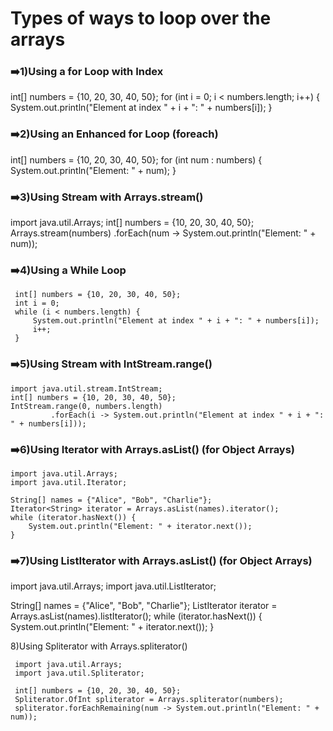 # Types of ways to loop over the arrays

 ### ➡️1)Using a for Loop with Index

   int[] numbers = {10, 20, 30, 40, 50};
   for (int i = 0; i < numbers.length; i++) {
       System.out.println("Element at index " + i + ": " + numbers[i]);
   }

 ### ➡️2)Using an Enhanced for Loop (foreach)

   int[] numbers = {10, 20, 30, 40, 50};
   for (int num : numbers) {
       System.out.println("Element: " + num);
   }

 ### ➡️3)Using Stream with Arrays.stream()

   import java.util.Arrays;
   int[] numbers = {10, 20, 30, 40, 50};
   Arrays.stream(numbers)
         .forEach(num -> System.out.println("Element: " + num));


 ### ➡️4)Using a While Loop

     int[] numbers = {10, 20, 30, 40, 50};
     int i = 0;
     while (i < numbers.length) {
         System.out.println("Element at index " + i + ": " + numbers[i]);
         i++;
     }

 ### ➡️5)Using Stream with IntStream.range()

    import java.util.stream.IntStream;
    int[] numbers = {10, 20, 30, 40, 50};
    IntStream.range(0, numbers.length)
             .forEach(i -> System.out.println("Element at index " + i + ": " + numbers[i]));



 ### ➡️6)Using Iterator with Arrays.asList() (for Object Arrays)

    import java.util.Arrays;
    import java.util.Iterator;

    String[] names = {"Alice", "Bob", "Charlie"};
    Iterator<String> iterator = Arrays.asList(names).iterator();
    while (iterator.hasNext()) {
        System.out.println("Element: " + iterator.next());
    }


 ### ➡️7)Using ListIterator with Arrays.asList() (for Object Arrays)

  import java.util.Arrays;
  import java.util.ListIterator;

  String[] names = {"Alice", "Bob", "Charlie"};
  ListIterator<String> iterator = Arrays.asList(names).listIterator();
  while (iterator.hasNext()) {
      System.out.println("Element: " + iterator.next());
  }


  8)Using Spliterator with Arrays.spliterator()

     import java.util.Arrays;
     import java.util.Spliterator;

     int[] numbers = {10, 20, 30, 40, 50};
     Spliterator.OfInt spliterator = Arrays.spliterator(numbers);
     spliterator.forEachRemaining(num -> System.out.println("Element: " + num));